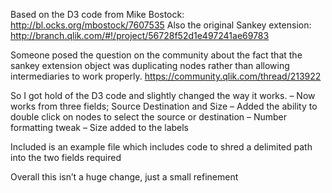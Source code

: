 Based on the D3 code from Mike Bostock: http://bl.ocks.org/mbostock/7607535
Also the original Sankey extension: http://branch.qlik.com/#!/project/56728f52d1e497241ae69783


Someone posed the question on the community about the fact that the sankey extension object was duplicating nodes rather than allowing intermediaries to work properly. https://community.qlik.com/thread/213922

So I got hold of the D3 code and slightly changed the way it works.
– Now works from three fields; Source Destination and Size
– Added the ability to double click on nodes to select the source or destination
– Number formatting tweak
– Size added to the labels

Included is an example file which includes code to shred a delimited path into the two fields required

Overall this isn’t a huge change, just a small refinement
